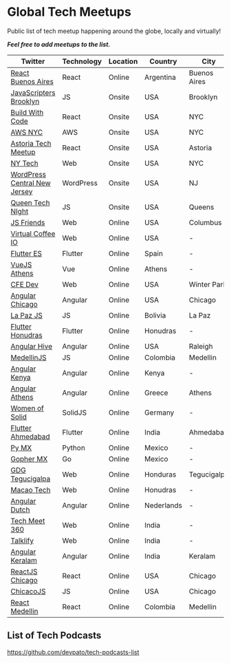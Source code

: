 # Global Tech Meetups

Public list of tech meetup happening around the globe, locally and virtually!

**_Feel free to add meetups to the list._**

| Twitter                                                                          | Technology | Location | Country    | City         |
| -------------------------------------------------------------------------------- | ---------- | -------- | ---------- | ------------ |
| [React Buenos Aires](https://twitter.com/React_BA)                               | React      | Online   | Argentina  | Buenos Aires |
| [JavaScripters Brooklyn](https://www.meetup.com/brooklyn-javascripters)          | JS         | Onsite   | USA        | Brooklyn     |
| [Build With Code](https://www.meetup.com/Build-with-Code-New-York/)              | React      | Onsite   | USA        | NYC          |
| [AWS NYC](https://www.meetup.com/meetup-group-dhwkpvcj/)                         | AWS        | Onsite   | USA        | NYC          |
| [Astoria Tech Meetup](https://www.meetup.com/Astoria-Tech-Meetup/)               | React      | Onsite   | USA        | Astoria      |
| [NY Tech](https://www.meetup.com/ny-tech/)                                       | Web        | Onsite   | USA        | NYC          |
| [WordPress Central New Jersey](https://www.meetup.com/WordPress-Central-Jersey/) | WordPress  | Onsite   | USA        | NJ           |
| [Queen Tech NIght](https://www.meetup.com/Queens-Tech-Night/)                    | JS         | Onsite   | USA        | Queens       |
| [JS Friends](https://twitter.com/JSFriendsConf)                                  | Web        | Online   | USA        | Columbus     |
| [Virtual Coffee IO](https://twitter.com/VirtualCoffeeIO)                         | Web        | Online   | USA        | -            |
| [Flutter ES](https://twitter.com/flutter_es)                                     | Flutter    | Online   | Spain      | -            |
| [VueJS Athens](https://twitter.com/VueJSAthens)                                  | Vue        | Online   | Athens     | -            |
| [CFE Dev](https://twitter.com/cfe_dev)                                           | Web        | Online   | USA        | Winter Park  |
| [Angular Chicago](https://twitter.com/AngularChicago)                            | Angular    | Online   | USA        | Chicago      |
| [La Paz JS](https://twitter.com/LaPazJs)                                         | JS         | Online   | Bolivia    | La Paz       |
| [Flutter Honudras](https://twitter.com/FlutterHN)                                | Flutter    | Online   | Honudras   | -            |
| [Angular Hive](https://twitter.com/AngularHive)                                  | Angular    | Online   | USA        | Raleigh      |
| [MedellinJS](https://twitter.com/MedellinJS)                                     | JS         | Online   | Colombia   | Medellin     |
| [Angular Kenya](https://twitter.com/angular_kenya)                               | Angular    | Online   | Kenya      | -            |
| [Angular Athens](https://twitter.com/AthensAngular)                              | Angular    | Online   | Greece     | Athens       |
| [Women of Solid](https://www.womenofsolid.org/)                                  | SolidJS    | Online   | Germany    | -            |
| [Flutter Ahmedabad](https://twitter.com/FlutterAHM)                              | Flutter    | Online   | India      | Ahmedabad    |
| [Py MX](https://twitter.com/__PyMX__)                                            | Python     | Online   | Mexico     | -            |
| [Gopher MX](https://twitter.com/gophersmx)                                       | Go         | Online   | Mexico     | -            |
| [GDG Tegucigalpa](https://twitter.com/gdgtegus)                                  | Web        | Online   | Honduras   | Tegucigalpa  |
| [Macao Tech](https://twitter.com/MacaoTech)                                      | Web        | Online   | Honudras   | -            |
| [Angular Dutch](https://twitter.com/AngularDutch)                                | Angular    | Online   | Nederlands | -            |
| [Tech Meet 360](https://twitter.com/TechMeet360)                                 | Web        | Online   | India      | -            |
| [Talklify](https://twitter.com/talklify)                                         | Web        | Online   | India      | -            |
| [Angular Keralam](https://twitter.com/ng_keralam)                                | Angular    | Online   | India      | Keralam      |
| [ReactJS Chicago](https://twitter.com/ReactJSChicago)                            | React      | Online   | USA        | Chicago      |
| [ChicacoJS](https://twitter.com/Chicago_JS)                                      | JS         | Online   | USA        | Chicago      |
| [React Medellin](https://twitter.com/reactmedellin)                              | React      | Online   | Colombia   | Medellin     |

## List of Tech Podcasts

https://github.com/devpato/tech-podcasts-list
